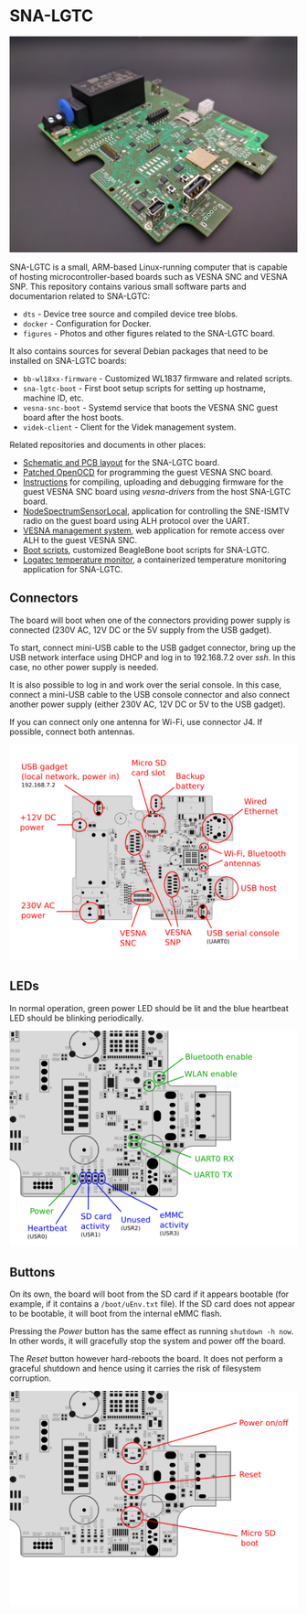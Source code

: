 # SNA-LGTC

![Photo of the SNA-LGTC board](figures/sna-lgtc.jpg)

SNA-LGTC is a small, ARM-based Linux-running computer that is capable of hosting
microcontroller-based boards such as VESNA SNC and VESNA SNP. This repository
contains various small software parts and documentarion related to
SNA-LGTC:

 * `dts` - Device tree source and compiled device tree blobs.
 * `docker` - Configuration for Docker.
 * `figures` - Photos and other figures related to the SNA-LGTC board.

It also contains sources for several Debian packages that need to be installed
on SNA-LGTC boards:

 * `bb-wl18xx-firmware` - Customized WL1837 firmware and related scripts.
 * `sna-lgtc-boot` - First boot setup scripts for setting up hostname, machine
   ID, etc.
 * `vesna-snc-boot` - Systemd service that boots the VESNA SNC guest board
   after the host boots.
 * `videk-client` - Client for the Videk management system.

Related repositories and documents in other places:

 * [Schematic and PCB layout](https://github.com/urbangregorc/vesna-hardware/tree/SNA-LGTC/SNA-LGTC/v1.1.0) for the SNA-LGTC board.
 * [Patched OpenOCD](https://github.com/avian2/openocd/tree/sna-lgtc) for programming the guest VESNA SNC board.
 * [Instructions](https://github.com/avian2/vesna-drivers/blob/logatec-3/README.beaglebone.md)
   for compiling, uploading and debugging firmware for the guest VESNA SNC
   board using *vesna-drivers* from the host SNA-LGTC board.
 * [NodeSpectrumSensorLocal](https://github.com/avian2/vesna-drivers/tree/logatec-3/Applications/Logatec/NodeSpectrumSensorLocal), application for controlling the SNE-ISMTV radio on the guest board using ALH protocol over the UART.
 * [VESNA management system](https://github.com/matevzv/vesna-management-system), web application for remote access over ALH to the guest VESNA SNC.
 * [Boot scripts](https://github.com/avian2/bone-boot-scripts/tree/sna-lgtc), customized BeagleBone boot scripts for SNA-LGTC.
 * [Logatec temperature monitor](https://github.com/avian2/logatec-temp-monitor), a containerized temperature monitoring application for SNA-LGTC.

## Connectors

The board will boot when one of the connectors providing power supply is
connected (230V AC, 12V DC or the 5V supply from the USB gadget).

To start, connect mini-USB cable to the USB gadget connector, bring up the USB
network interface using DHCP and log in to 192.168.7.2 over *ssh*. In this
case, no other power supply is needed.

It is also possible to log in and work over the serial console. In this case,
connect a mini-USB cable to the USB console connector and also connect another
power supply (either 230V AC, 12V DC or 5V to the USB gadget).

If you can connect only one antenna for Wi-Fi, use connector J4. If possible,
connect both antennas.

![Annotated connectors on the SNA-LGTC board](figures/connectors.png)

## LEDs

In normal operation, green power LED should be lit and the blue heartbeat LED
should be blinking periodically.

![Annotated LEDs on the SNA-LGTC board](figures/leds.png)

## Buttons

On its own, the board will boot from the SD card if it appears bootable (for
example, if it contains a `/boot/uEnv.txt` file). If the SD card does not
appear to be bootable, it will boot from the internal eMMC flash.

Pressing the *Power* button has the same effect as running `shutdown -h now`.
In other words, it will gracefully stop the system and power off the board.

The *Reset* button however hard-reboots the board. It does not perform a
graceful shutdown and hence using it carries the risk of filesystem corruption.

![Annotated buttons on the SNA-LGTC board](figures/buttons.png)
